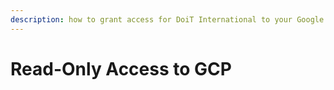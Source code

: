 ```yaml
---
description: how to grant access for DoiT International to your Google Cloud projects
---
```


# Read-Only Access to GCP

